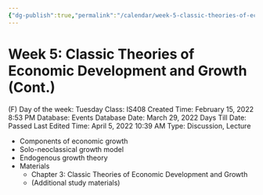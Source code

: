 ```yaml
---
{"dg-publish":true,"permalink":"/calendar/week-5-classic-theories-of-economic-development-and-growth-cont/"}
---
```


# Week 5: Classic Theories of Economic Development and Growth (Cont.)

(F) Day of the week: Tuesday
Class: IS408
Created Time: February 15, 2022 8:53 PM
Database: Events Database
Date: March 29, 2022
Days Till Date: Passed
Last Edited Time: April 5, 2022 10:39 AM
Type: Discussion, Lecture

- Components of economic growth
- Solo-neoclassical growth model
- Endogenous growth theory
- Materials
    - Chapter 3: Classic Theories of Economic Development and Growth
    - (Additional study materials)